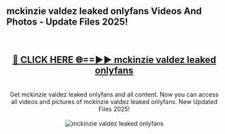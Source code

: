 <h2>mckinzie valdez leaked onlyfans Videos And Photos - Update Files 2025!</h2>
<br>
<div align="center">
<h2><a href="https://top-ai-tools.click/QrbHav" rel="nofollow">🔴 CLICK HERE 🌐==►► mckinzie valdez leaked onlyfans</a></h2>
<br>
Get mckinzie valdez leaked onlyfans and all content. Now you can access all videos and pictures of mckinzie valdez leaked onlyfans. New Updated Files 2025!
<br>
<br>
<a href="https://top-ai-tools.click/QrbHav" rel="nofollow" data-target="animated-image.originalLink"><img src="https://i.ibb.co.com/WyWwxjT/player-gif2.gif" alt="mckinzie valdez leaked onlyfans" style="max-width: 100%; display: inline-block;" data-target="animated-image.originalImage"></a>
</div>
<br>